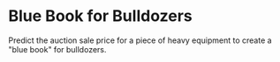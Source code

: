# Blue Book for Bulldozers
Predict the auction sale price for a piece of heavy equipment to create a "blue book" for bulldozers.
